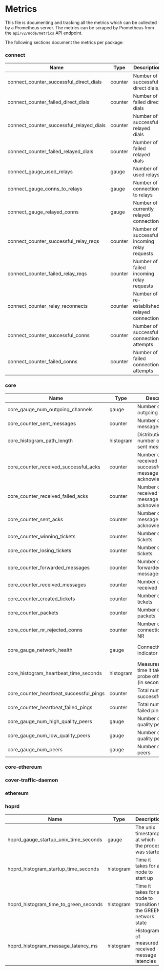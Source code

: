 Metrics
===

This file is documenting and tracking all the metrics which can be collected
by a Prometheus server. The metrics can be scraped by Prometheus from
the `api/v2/node/metrics` API endpoint.

The following sections document the metrics per package:

### connect

| Name                                     | Type    | Description                                  | Note |
|------------------------------------------|---------|----------------------------------------------|:-----|
| connect_counter_successful_direct_dials  | counter | Number of successful direct dials.           |      |
| connect_counter_failed_direct_dials      | counter | Number of failed direct dials                |      |
| connect_counter_successful_relayed_dials | counter | Number of successful relayed dials           |      |
| connect_counter_failed_relayed_dials     | counter | Number of failed relayed dials               |      |
| connect_gauge_used_relays                | gauge   | Number of used relays                        |      |
| connect_gauge_conns_to_relays            | gauge   | Number of connections to relays              |      |
| connect_gauge_relayed_conns              | gauge   | Number of currently relayed connections      |      |
| connect_counter_successful_relay_reqs    | counter | Number of successful incoming relay requests |      |
| connect_counter_failed_relay_reqs        | counter | Number of failed incoming relay requests     |      |
| connect_counter_relay_reconnects         | counter | Number of re-established relayed connections |      |
| connect_counter_successful_conns         | counter | Number of successful connection attempts     |      |
| connect_counter_failed_conns             | counter | Number of failed connection attempts         |      |

### core

| Name                                    | Type      | Description                                                    | Note                   |
|-----------------------------------------|-----------|----------------------------------------------------------------|------------------------|
| core_gauge_num_outgoing_channels        | gauge     | Number of outgoing channels                                    |                        |
| core_counter_sent_messages              | counter   | Number of sent messages                                        |                        |
| core_histogram_path_length              | histogram | Distribution of number of hops of sent messages                | buckets: 0-4           |
| core_counter_received_successful_acks   | counter   | Number of received successful message acknowledgements         |                        |
| core_counter_received_failed_acks       | counter   | Number of received failed message acknowledgements             |                        |
| core_counter_sent_acks                  | counter   | Number of sent message acknowledgements                        |                        |
| core_counter_winning_tickets            | counter   | Number of winning tickets                                      |                        |
| core_counter_losing_tickets             | counter   | Number of losing tickets                                       |                        |
| core_counter_forwarded_messages         | counter   | Number of forwarded messages                                   |                        |
| core_counter_received_messages          | counter   | Number of received messages                                    |                        |
| core_counter_created_tickets            | counter   | Number of created tickets                                      |                        |
| core_counter_packets                    | counter   | Number of created packets                                      |                        |
| core_counter_nr_rejected_conns          | counter   | Number of rejected connections due to NR                       |                        |
| core_gauge_network_health               | gauge     | Connectivity health indicator                                  | 0 = UNKNOWN, 4 = GREEN |
| core_histogram_heartbeat_time_seconds   | histogram | Measures total time it takes to probe other nodes (in seconds) | unit: seconds          |
| core_counter_heartbeat_successful_pings | counter   | Total number of successful pings                               |                        |
| core_counter_heartbeat_failed_pings     | counter   | Total number of failed pings                                   |                        |
| core_gauge_num_high_quality_peers       | gauge     | Number of hiqh quality peers                                   | quality > 0.5          |
| core_gauge_num_low_quality_peers        | gauge     | Number of low quality peers                                    | quality <= 0.5         |
| core_gauge_num_peers                    | gauge     | Number of all peers                                            |                        |

### core-ethereum

### cover-traffic-daemon

### ethereum

### hoprd

| Name                                  | Type      | Description                                                       | Note                |
|---------------------------------------|-----------|-------------------------------------------------------------------|---------------------|
| hoprd_gauge_startup_unix_time_seconds | gauge     | The unix timestamp at which the process was started               | seconds since Epoch |
| hoprd_histogram_startup_time_seconds  | histogram | Time it takes for a node to start up                              | unit: seconds       |
| hoprd_histogram_time_to_green_seconds | histogram | Time it takes for a node to transition to the GREEN network state | unit: seconds       |
| hoprd_histogram_message_latency_ms    | histogram | Histogram of measured received message latencies                  | unit: milliseconds  |
